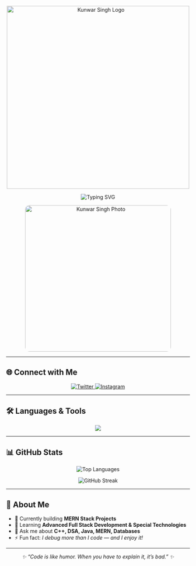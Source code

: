 <!-- ====================== HEADER / LOGO ====================== -->
<p align="center">
  <img src="https://i.imgur.com/Nf2P3YF.png" width="500" alt="Kunwar Singh Logo" />
</p>

<!-- Animated Typing Intro -->
<p align="center">
  <img src="[https://readme-typing-svg.herokuapp.com?font=Fira+Code&size=24&duration=3000&pause=1000&color=00F729&center=true&vCenter=true&width=500&lines=Hi+%F0%9F%91%8B%2C+I'm+Kunwar+Singh;Full+Stack+Web+Developer;Tech+Enthusiast+%26+Problem+Solver;Building+Ideas+into+Reality](https://img.freepik.com/premium-photo/anime-boy-is-coding_1040322-5696.jpg?w=2000)" alt="Typing SVG" />
</p>

<!-- ====================== PROFILE IMAGE ====================== -->
<p align="center">
  <img src="https://i.imgur.com/kW0rYEx.jpg" alt="Kunwar Singh Photo" width="400" style="border-radius: 12px;" />
</p>

---

## 🌐 Connect with Me
<p align="center">
  <a href="https://twitter.com/ajaysingh149515" target="_blank">
    <img src="https://img.shields.io/twitter/follow/ajaysingh149515?logo=twitter&style=for-the-badge" alt="Twitter" />
  </a>
  <a href="https://instagram.com/ajay_singh_bhadoria" target="_blank">
    <img src="https://img.shields.io/badge/Instagram-%23E4405F?style=for-the-badge&logo=instagram&logoColor=white" alt="Instagram" />
  </a>
</p>

---

## 🛠 Languages & Tools
<p align="center">
  <img src="https://skillicons.dev/icons?i=c,cpp,css,html,js,react,nodejs,express,mongodb,mysql,java,python,electron&theme=dark" />
</p>

---

## 📊 GitHub Stats
<p align="center">
  <img src="https://github-readme-stats.vercel.app/api/top-langs?username=kunwarsingh123&show_icons=true&locale=en&layout=compact&theme=tokyonight" alt="Top Languages" />
</p>

<p align="center">
  <img src="https://github-readme-streak-stats.herokuapp.com/?user=kunwarsingh123&theme=tokyonight" alt="GitHub Streak" />
</p>

---

## 🚀 About Me
- 🔭 Currently building **MERN Stack Projects**
- 🌱 Learning **Advanced Full Stack Development & Special Technologies**
- 💬 Ask me about **C++, DSA, Java, MERN, Databases**
- ⚡ Fun fact: *I debug more than I code — and I enjoy it!*

---

<p align="center">
  <i>✨ “Code is like humor. When you have to explain it, it’s bad.” ✨</i>
</p>
